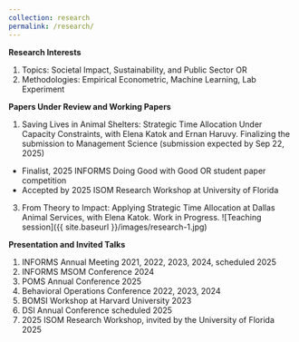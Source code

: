 ```yaml
---
collection: research
permalink: /research/
---
```


**Research Interests**
 1. Topics: Societal Impact, Sustainability, and Public Sector OR
 2. Methodologies: Empirical Econometric, Machine Learning, Lab Experiment
 
**Papers Under Review and Working Papers**
 1. Saving Lives in Animal Shelters: Strategic Time Allocation Under Capacity Constraints, with Elena Katok and
 Ernan Haruvy. Finalizing the submission to Management Science (submission expected by Sep 22, 2025)
  - Finalist, 2025 INFORMS Doing Good with Good OR student paper competition
  - Accepted by 2025 ISOM Research Workshop at University of Florida
 3. From Theory to Impact: Applying Strategic Time Allocation at Dallas Animal Services, with Elena Katok. Work
 in Progress.
![Teaching session]({{ site.baseurl }}/images/research-1.jpg)

 **Presentation and Invited Talks**
 1. INFORMS Annual Meeting                                               2021, 2022, 2023, 2024, scheduled 2025
 2. INFORMS MSOM Conference                                              2024
 3. POMS Annual Conference                                               2025
 4. Behavioral Operations Conference                                     2022, 2023, 2024
 5. BOMSI Workshop at Harvard University                                 2023
 6. DSI Annual Conference                                                scheduled 2025
 7. 2025 ISOM Research Workshop, invited by the University of Florida    2025
